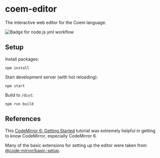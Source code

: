 # coem-editor

The interactive web editor for the Coem language.

![Badge for node.js.yml workflow](https://github.com/coem-lang/coem-editor/actions/workflows/node.js.yml/badge.svg)

## Setup

Install packages:

```
npm install
```

Start development server (with hot reloading):

```
npm start
```

Build to `/dist`:

```
npm run build
```

## References

This [CodeMirror 6: Getting Started](https://blog.datacamp.engineering/codemirror-6-getting-started-7fd08f467ed2) tutorial was extremely helpful in getting to know CodeMirror, especially CodeMirror 6.

Many of the basic extensions for setting up the editor were taken from [@code-mirror/basic-setup](https://github.com/codemirror/basic-setup/).
